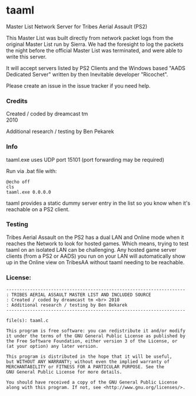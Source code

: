 # taaml

Master List Network Server for Tribes Aerial Assault (PS2)

This Master List was built directly from network packet logs from the original Master List run by Sierra. We had the foresight to log the packets the night before the official Master List was terminated, and were able to write this server.

It will accept servers listed by PS2 Clients and the Windows based "AADS Dedicated Server" written by then Inevitable developer "Ricochet".

Please create an issue in the issue tracker if you need help.

### Credits

Created / coded by dreamcast tm <br> 2010

Additional research / testing by Ben Pekarek

### Info

taaml.exe uses UDP port 15101 (port forwarding may be required)

Run via .bat file with:

```
@echo off
cls
taaml.exe 0.0.0.0
```

taaml provides a static dummy server entry in the list so you know when it's reachable on a PS2 client.

### Testing

Tribes Aerial Assault on the PS2 has a dual LAN and Online mode when it reaches the Network to look for hosted games. Which means, trying to test taaml on an isolated LAN can be challenging. Any hosted game server clients (from a PS2 or AADS) you run on your LAN will automatically show up in the Online view on TribesAA without taaml needing to be reachable.

### License:

```
--------------------------------------------------------------------
: TRIBES AERIAL ASSAULT MASTER LIST AND INCLUDED SOURCE
: Created / coded by dreamcast tm <br> 2010
: Additional research / testing by Ben Bekarek
--------------------------------------------------------------------

file(s): taaml.c

This program is free software: you can redistribute it and/or modify
it under the terms of the GNU General Public License as published by
the Free Software Foundation, either version 3 of the License, or
(at your option) any later version.

This program is distributed in the hope that it will be useful,
but WITHOUT ANY WARRANTY; without even the implied warranty of
MERCHANTABILITY or FITNESS FOR A PARTICULAR PURPOSE. See the
GNU General Public License for more details.

You should have received a copy of the GNU General Public License
along with this program. If not, see <http://www.gnu.org/licenses/>.
```
